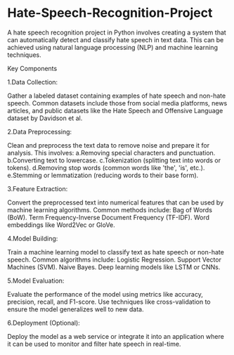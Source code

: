 # Hate-Speech-Recognition-Project

A hate speech recognition project in Python involves creating a system that can automatically detect and classify hate speech in text data. This can be achieved using natural language processing (NLP) and machine learning techniques. 

Key Components

1.Data Collection:

Gather a labeled dataset containing examples of hate speech and non-hate speech. Common datasets include those from social media platforms, news articles, and public datasets like the Hate Speech and Offensive Language dataset by Davidson et al.

2.Data Preprocessing:

Clean and preprocess the text data to remove noise and prepare it for analysis. This involves:
a.Removing special characters and punctuation.
b.Converting text to lowercase.
c.Tokenization (splitting text into words or tokens).
d.Removing stop words (common words like 'the', 'is', etc.).
e.Stemming or lemmatization (reducing words to their base form).

3.Feature Extraction:

Convert the preprocessed text into numerical features that can be used by machine learning algorithms. Common methods include:
Bag of Words (BoW).
Term Frequency-Inverse Document Frequency (TF-IDF).
Word embeddings like Word2Vec or GloVe.

4.Model Building:

Train a machine learning model to classify text as hate speech or non-hate speech. Common algorithms include:
Logistic Regression.
Support Vector Machines (SVM).
Naive Bayes.
Deep learning models like LSTM or CNNs.

5.Model Evaluation:

Evaluate the performance of the model using metrics like accuracy, precision, recall, and F1-score. Use techniques like cross-validation to ensure the model generalizes well to new data.

6.Deployment (Optional):

Deploy the model as a web service or integrate it into an application where it can be used to monitor and filter hate speech in real-time.
